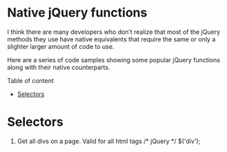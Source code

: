 Native jQuery functions
=======================

I think there are many developers who don’t realize that most of the jQuery methods they use have native equivalents that require the same or only a slighter larger amount of code to use. 

Here are a series of code samples showing some popular jQuery functions along with their native counterparts.

Table of content

* [Selectors](#selectors)

<a name="selectors"></a>
Selectors
=========
1. Get all divs on a page. Valid for all html tags
    /* jQuery */
    $('div');

    
